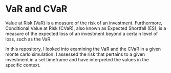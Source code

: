 # VaR and CVaR

Value at Risk (VaR) is a measure of the risk of an investment. 
Furthermore, Conditional Value at Risk (CVaR), also known as Expected Shortfall (ES), is a measure of the expected loss of an investment beyond a certain level of loss, such as the VaR. 

In this repository, I looked into examining the VaR and the CVaR in a given monte carlo simulation. 
I assessed the risk that pertains to a given investment in a set timeframe and have interpreted the values in the specific context.
